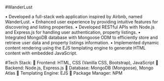 #WanderLust

•	Developed a full-stack web application inspired by Airbnb, named WanderLust.
•	Enhanced user experience by providing intuitive features for discovering and listing properties.
•	Developed RESTful APIs with Node.js and Express.js for handling user authentication, property listings. 
•	Integrated MongoDB database with Mongoose ODM to efficiently store and retrieve user data and property listings information.
•	Implemented dynamic content rendering using the EJS templating engine to generate HTML content with embedded JavaScript.

#Tech Stack:
	Frontend: HTML, CSS (Vanilla CSS, Bootstrap), JavaScript
	Backend: Node.js, Express.js
	Database: MongoDB (Mongoose), Mongo Atlas
	Templating Engine: EJS
	Package Manager: NPM
